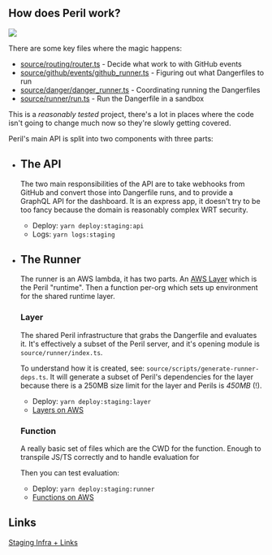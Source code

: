 ## How does Peril work?

<img src="https://github.com/danger/peril/raw/master/docs/images/peril-setup.png">

There are some key files where the magic happens:

- [source/routing/router.ts](source/routing/router.ts) - Decide what work to with GitHub events
- [source/github/events/github_runner.ts](source/github/events/github_runner.ts) - Figuring out what Dangerfiles to run
- [source/danger/danger_runner.ts](source/danger/danger_runner.ts) - Coordinating running the Dangerfiles
- [source/runner/run.ts](source/runner/run.ts) - Run the Dangerfile in a sandbox

This is a _reasonably tested_ project, there's a lot in places where the code isn't going to change much now so they're
slowly getting covered.

Peril's main API is split into two components with three parts:

- ## The API

  The two main responsibilities of the API are to take webhooks from GitHub and convert those into Dangerfile runs, and
  to provide a GraphQL API for the dashboard. It is an express app, it doesn't try to be too fancy because the domain is
  reasonably complex WRT security.

  - Deploy: `yarn deploy:staging:api`
  - Logs: `yarn logs:staging`

- ## The Runner

  The runner is an AWS lambda, it has two parts. An
  [AWS Layer](https://docs.aws.amazon.com/lambda/latest/dg/configuration-layers.html) which is the Peril "runtime". Then
  a function per-org which sets up environment for the shared runtime layer.

  ### Layer

  The shared Peril infrastructure that grabs the Dangerfile and evaluates it. It's effectively a subset of the Peril
  server, and it's opening module is `source/runner/index.ts`.

  To understand how it is created, see: `source/scripts/generate-runner-deps.ts`. It will generate a subset of Peril's
  dependencies for the layer because there is a 250MB size limit for the layer and Perils is _450MB_ (!).

  - Deploy: `yarn deploy:staging:layer`
  - [Layers on AWS](https://us-east-1.console.aws.amazon.com/lambda/home?region=us-east-1#/layers)

  ### Function

  A really basic set of files which are the CWD for the function. Enough to transpile JS/TS correctly and to handle
  evaluation for

  Then you can test evaluation:

  - Deploy: `yarn deploy:staging:runner`
  - [Functions on AWS](https://us-east-1.console.aws.amazon.com/lambda/home?region=us-east-1#/functions)

## Links

[Staging Infra + Links](../docs/using_peril_staging.md)

